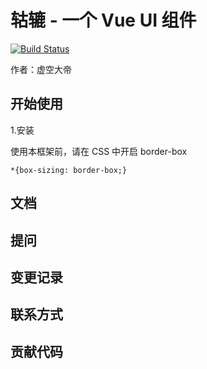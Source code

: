 # 轱辘 - 一个 Vue UI 组件

[![Build Status](https://www.travis-ci.org/VanityEmperor/gulu-demo.svg?branch=main)](https://www.travis-ci.org/VanityEmperor/gulu-demo)

作者：虚空大帝

## 开始使用

1.安装

使用本框架前，请在 CSS 中开启 border-box

```
*{box-sizing: border-box;}
```

## 文档

## 提问

## 变更记录

## 联系方式

## 贡献代码